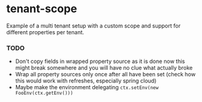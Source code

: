 tenant-scope
============


Example of a multi tenant setup with a custom scope and support
for different properties per tenant.


### TODO

* Don't copy fields in wrapped property source as it is done now
this might break somewhere and you will have no clue what actually 
broke
* Wrap all property sources only once after all have been set 
(check how this would work with refreshes, especially spring cloud)
* Maybe make the environment delegating 
`ctx.setEnv(new FooEnv(ctx.getEnv()))`
